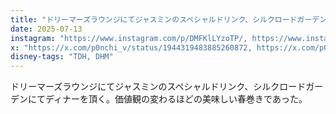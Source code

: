 ```yaml
---
title: "ドリーマーズラウンジにてジャスミンのスペシャルドリンク、シルクロードガーデンにてディナー"
date: 2025-07-13
instagram: "https://www.instagram.com/p/DMFKlLYzoTP/, https://www.instagram.com/p/DMFpUNezCCd/, https://www.instagram.com/p/DMH-wwMTlDI/, https://www.instagram.com/p/DMKl62nTtz5/"
x: "https://x.com/p0nchi_v/status/1944319483885260872, https://x.com/p0nchi_v/status/1944351700552196098"
disney-tags: "TDH, DHM"
---
```


ドリーマーズラウンジにてジャスミンのスペシャルドリンク、シルクロードガーデンにてディナーを頂く。価値観の変わるほどの美味しい春巻きであった。
